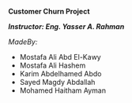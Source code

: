 **Customer Churn Project**

***Instructor: Eng. Yasser A. Rahman***

*MadeBy:*
- Mostafa Ali Abd El-Kawy
- Mostafa Ali Hashem
- Karim Abdelhamed Abdo
- Sayed Magdy Abdallah
- Mohamed Haitham Ayman